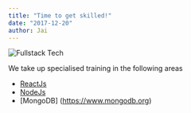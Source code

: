 ```yaml
---
title: "Time to get skilled!"
date: "2017-12-20"
author: Jai
---
```

![Fullstack Tech](fullstack.jpg)

We take up specialised training in the following areas
- [ReactJs](https://www.reactjs.org)
- [NodeJs](https://www.nodejs.org)
- [MongoDB] (https://www.mongodb.org)
